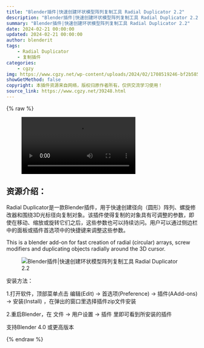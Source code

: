 ```yaml
---
title: "Blender插件|快速创建环状模型阵列复制工具 Radial Duplicator 2.2"
description: "Blender插件|快速创建环状模型阵列复制工具 Radial Duplicator 2.2"
summary: "Blender插件|快速创建环状模型阵列复制工具 Radial Duplicator 2.2"
date: 2024-02-21 00:00:00
updated: 2024-02-21 00:00:00
author: blenderit
tags: 
    - Radial Duplicator
    - 复制插件
categories:
    - cgzy
img: https://www.cgzy.net/wp-content/uploads/2024/02/1708519246-bf2b585aaeb7a04.webp
showGetMethod: false
copyright: 本插件资源来自网络，版权归原作者所有，仅供交流学习使用！
source_link: https://www.cgzy.net/39248.html
---
```


{% raw %}
<figure class="wp-block-video aligncenter"><video controls src="http://cloud.video.taobao.com/play/u/null/p/1/e/6/t/1/450448734228.mp4"></video></figure><div class="wp-block-pandastudio-title"><div class="title_style_01"><h2 id="h2-0">资源介绍：</h2></div></div><p class="is-style-text-indent-2em">Radial Duplicator是一款Blender插件，用于快速创建径向（圆形）阵列、螺旋修改器和围绕3D光标径向复制对象。该插件使得复制的对象具有可调整的参数，即使在移动、缩放或旋转它们之后，这些参数也可以持续访问。用户可以通过侧边栏中的面板或插件首选项中的快捷键来调整这些参数。</p><p>This is a blender add-on for fast creation of radial (circular) arrays, screw modifiers and duplicating objects radially around the 3D cursor.</p><div class="wp-block-image is-style-border-round-and-with-shadow">
<figure class="aligncenter size-large"><img decoding="async" src="https://img.alicdn.com/imgextra/i4/717183932/O1CN01XcDWu61euuG0LkWnp_!!717183932.png" title="Blender插件|快速创建环状模型阵列复制工具 Radial Duplicator 2.2" alt="Blender插件|快速创建环状模型阵列复制工具 Radial Duplicator 2.2"></figure></div><div class="wp-block-pandastudio-title"><div class="title_style_01"><p>安装方法：</p></div></div><p>1.打开软件，顶部菜单点击 编辑(Edit) → 首选项(Preference) → 插件(AAdd-ons) → 安装(Install) ，在弹出的窗口里选择插件zip文件安装</p><p>2.重启Blender，在 文件 → 用户设置 → 插件 里即可看到所安装的插件</p><div class="wp-block-pandastudio-tips"><div class="tip success "><p>支持Blender 4.0 或更高版本</p>
</div></div>
<div style="display: none">cgzy</div>
{% endraw %}